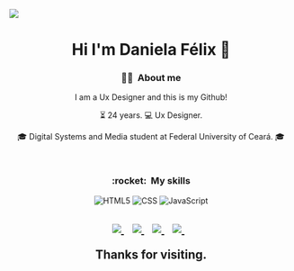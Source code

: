 <!--### Hi I'm Daniela Félix 👋


**DanielaFelix/DanielaFelix** is a ✨ _special_ ✨ repository because its `README.md` (this file) appears on your GitHub profile.

Here are some ideas to get you started:

- 🔭 I’m currently working on ...
- 🌱 I’m currently learning ...
- 👯 I’m looking to collaborate on ...
- 🤔 I’m looking for help with ...
- 💬 Ask me about ...
- 📫 How to reach me: ...
- 😄 Pronouns: ...
- ⚡ Fun fact: ...
-->

![](https://komarev.com/ghpvc/?username=DanielaFelix&color=7D6B7D)
<div align='center'>
<h1 align='center'>
   Hi I'm Daniela Félix 👋
</h1>

<h3 align='center'>  👨‍💻 &nbsp;About me </h3>

<p align='center' >I am a Ux Designer and this is my Github!</p>

 ⏳ 24 years. 💻 Ux Designer.
  <p>
    🎓 Digital Systems and Media student at Federal University of Ceará. 🎓
  </p>
<br>  
  
<!--:book: Currently studying:
  - ![TypeScript](https://img.shields.io/badge/-TypeScript-333333?&style=flat&logo=typescript)
  - ![Next](https://img.shields.io/badge/-Nextjs-333333?style=flat&logo=next.js)
-->

<h3 align='center'> :rocket: &nbsp;My skills </h3>
  
  
  ![HTML5](https://img.shields.io/badge/-HTML5-D96690?style=flat&logo=HTML5&style=for-the-badge&logoColor=181433&logoWidth=30)
  ![CSS](https://img.shields.io/badge/-CSS-D96690?style=flat&logo=CSS3&style=for-the-badge&logoColor=181433&logoWidth=30)
  ![JavaScript](https://img.shields.io/badge/-JavaScript-D96690?style=flat&logo=javascript&style=for-the-badge&logoColor=181433&logoWidth=30)

 </div> 

<h2 align='center' 📫 Contact</h2>
<p align='center'>
  <a href="mailto:danirfelix14@gmail.com">
    <img src="https://img.shields.io/badge/Email-flat?logo=GMail&style=for-the-badge&logoColor=181433&labelColor=D96690&color=181433&logoWidth=30"/>
  </a>&nbsp;&nbsp;
  
  <a href="https://www.linkedin.com/in/daniela-r-f%C3%A9lix/">
    <img src="https://img.shields.io/badge/LinkedIn-flat?logo=LinkedIn&style=for-the-badge&logoColor=181433&labelColor=D96690&color=181433&logoWidth=30" />
  </a>&nbsp;&nbsp;
  
  <a href="https://api.whatsapp.com/send?phone=5585997336203&text=Ol%C3%A1%2C%20Daniela!">
    <img src="https://img.shields.io/badge/Whatsapp-flat?logo=Whatsapp&style=for-the-badge&logoColor=181433&labelColor=D96690&color=181433&logoWidth=30" />
  </a>&nbsp;&nbsp;
    
  <a href="https://github.com/DanielaFelix">
    <img src="https://img.shields.io/badge/GitHub-flat?logo=GitHub&style=for-the-badge&logoColor=181433&labelColor=D96690&color=181433&logoWidth=30" />
  </a>&nbsp;&nbsp;
  
</p>
<p align='center'>
    Thanks for visiting.
</p>
